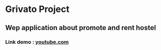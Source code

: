 # Grivato Project
## Wep application about promote and rent hostel


### Link demo : [youtube.com](---)
